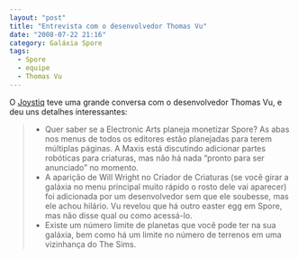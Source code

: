 ```yaml
---
layout: "post"
title: "Entrevista com o desenvolvedor Thomas Vu"
date: "2008-07-22 21:16"
category: Galáxia Spore
tags:
  - Spore
  - equipe
  - Thomas Vu
---
```

O [Joystiq](http://www.joystiq.com/2008/07/15/spore-e3-qanda-part-3-general/) teve uma grande conversa com o desenvolvedor Thomas Vu, e deu uns detalhes interessantes:

> - Quer saber se a Electronic Arts planeja monetizar Spore? As abas nos menus de todos os editores estão planejadas para terem múltiplas páginas. A Maxis está discutindo adicionar partes robóticas para criaturas, mas não há nada “pronto para ser anunciado” no momento.
> - A aparição de Will Wright no Criador de Criaturas (se você girar a galáxia no menu principal muito rápido o rosto dele vai aparecer) foi adicionada por um desenvolvedor sem que ele soubesse, mas ele achou hilário. Vu revelou que há outro easter egg em Spore, mas não disse qual ou como acessá-lo.
> - Existe um número limite de planetas que você pode ter na sua galáxia, bem como há um limite no número de terrenos em uma vizinhança do The Sims.
